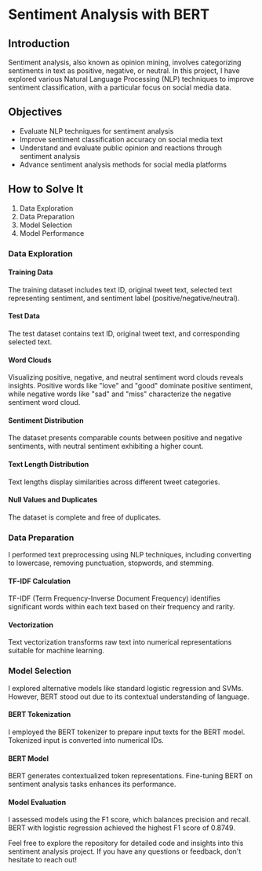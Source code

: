 # Sentiment Analysis with BERT

## Introduction
Sentiment analysis, also known as opinion mining, involves categorizing sentiments in text as positive, negative, or neutral. In this project, I have explored various Natural Language Processing (NLP) techniques to improve sentiment classification, with a particular focus on social media data.

## Objectives
- Evaluate NLP techniques for sentiment analysis
- Improve sentiment classification accuracy on social media text
- Understand and evaluate public opinion and reactions through sentiment analysis
- Advance sentiment analysis methods for social media platforms

## How to Solve It
1. Data Exploration
2. Data Preparation
3. Model Selection
4. Model Performance

### Data Exploration
#### Training Data
The training dataset includes text ID, original tweet text, selected text representing sentiment, and sentiment label (positive/negative/neutral).

#### Test Data
The test dataset contains text ID, original tweet text, and corresponding selected text.

#### Word Clouds
Visualizing positive, negative, and neutral sentiment word clouds reveals insights. Positive words like "love" and "good" dominate positive sentiment, while negative words like "sad" and "miss" characterize the negative sentiment word cloud.

#### Sentiment Distribution
The dataset presents comparable counts between positive and negative sentiments, with neutral sentiment exhibiting a higher count.

#### Text Length Distribution
Text lengths display similarities across different tweet categories.

#### Null Values and Duplicates
The dataset is complete and free of duplicates.

### Data Preparation
I performed text preprocessing using NLP techniques, including converting to lowercase, removing punctuation, stopwords, and stemming.

#### TF-IDF Calculation
TF-IDF (Term Frequency-Inverse Document Frequency) identifies significant words within each text based on their frequency and rarity.

#### Vectorization
Text vectorization transforms raw text into numerical representations suitable for machine learning.

### Model Selection
I explored alternative models like standard logistic regression and SVMs. However, BERT stood out due to its contextual understanding of language.

#### BERT Tokenization
I employed the BERT tokenizer to prepare input texts for the BERT model. Tokenized input is converted into numerical IDs.

#### BERT Model
BERT generates contextualized token representations. Fine-tuning BERT on sentiment analysis tasks enhances its performance.

#### Model Evaluation
I assessed models using the F1 score, which balances precision and recall. BERT with logistic regression achieved the highest F1 score of 0.8749.


Feel free to explore the repository for detailed code and insights into this sentiment analysis project. If you have any questions or feedback, don't hesitate to reach out!
